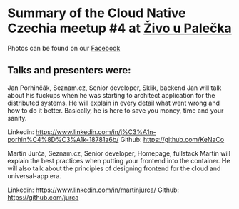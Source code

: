 # Summary of the Cloud Native Czechia meetup #4 at [Živo u Palečka](http://www.upalecka.cz/program.html)

Photos can be found on our [Facebook](https://www.facebook.com/cloudnativeczechia/)

## Talks and presenters were:

Jan Porhinčák, Seznam.cz, Senior developer, Sklik, backend
Jan will talk about his fuckups when he was starting to architect application for the distributed systems. He will explain in every detail what went wrong and how to do it better.
Basically, he is here to save you money, time and your sanity.

Linkedin: https://www.linkedin.com/in/j%C3%A1n-porhin%C4%8D%C3%A1k-18781a6b/
Github: https://github.com/KeNaCo

Martin Jurča, Seznam.cz, Senior developer, Homepage, fullstack
Martin will explain the best practices when putting your frontend into the container. He will also talk about the principles of designing frontend for the cloud and universal-app era.

Linkedin: https://www.linkedin.com/in/martinjurca/
Github: https://github.com/jurca